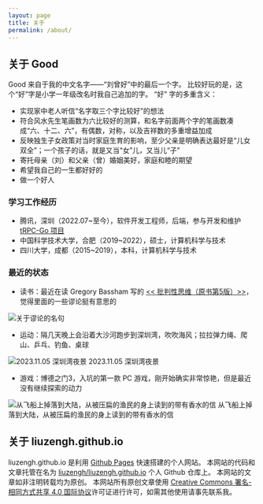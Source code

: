 ```yaml
---
layout: page
title: 关于
permalink: /about/
---
```


## 关于 Good

Good 来自于我的中文名字——“刘曾好”中的最后一个字。
比较好玩的是，这个“好”字是小学一年级改名时我自己追加的字。
“好” 字的多重含义：
- 实现家中老人听信“名字取三个字比较好”的想法
- 符合风水先生笔画数为六比较好的测算，和名字前面两个字的笔画数凑成“六、十二、六”，有偶数，对称，以及吉祥数的多重增益加成
- 反映独生子女政策对当时家庭生育的影响，至少父亲是明确表达最好是“儿女双全”；一个孩子的话，就是又当“女”儿，又当儿“子”
- 寄托母亲（刘）和父亲（曾）婚姻美好，家庭和睦的期望
- 希望我自己的一生都好好的
- 做一个好人

### 学习工作经历

- 腾讯，深圳（2022.07~至今），软件开发工程师，后端，参与开发和维护 [tRPC-Go 项目](https://github.com/trpc-group/trpc-go) 
- 中国科学技术大学，合肥（2019~2022），硕士，计算机科学与技术
- 四川大学，成都（2015~2019），本科，计算机科学与技术

### 最近的状态

- 读书：最近在读 Gregory Bassham 写的 [<< 批判性思维（原书第5版）>>](https://book.douban.com/subject/33405075/)，觉得里面的一些谬论挺有意思的

![关于谬论的名句](images/about/fallacy.jpg)


- 运动：隔几天晚上会沿着大沙河跑步到深圳湾，吹吹海风；拉拉弹力绳、爬山、乒乓、钓鱼、桌球

![2023.11.05 深圳湾夜景](images/about/Shenzhen-Bay-night-view.jpg)
2023.11.05 深圳湾夜景

- 游戏：博德之门3，入坑的第一款 PC 游戏，刚开始确实非常惊艳，但是最近没有继续探索的动力


![从飞船上掉落到大陆，从被压扁的渔民的身上读到的带有香水的信](images/about/perfumed-letter-from-a-squashed-fisherman-when-falling-from-ship.jpg)
从飞船上掉落到大陆，从被压扁的渔民的身上读到的带有香水的信



## 关于 liuzengh.github.io

liuzengh.github.io 是利用 [Github Pages](https://pages.github.com/) 快速搭建的个人网站。
本网站的代码和文章托管在名为 [liuzengh/liuzengh.github.io](https://github.com/liuzengh/liuzengh.github.io) 个人 Github 仓库上。
本网站的文章如非注明转载均为原创。
本网站所有原创文章使用 [Creative Commons 署名-相同方式共享 4.0 国际协议](https://creativecommons.org/licenses/by-sa/4.0/deed.zh-hans)许可证进行许可，如需其他使用请事先联系我。